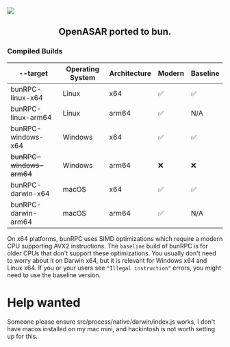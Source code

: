 <img src="https://cdn.jsdelivr.net/gh/wont-stream/bunRPC@main/assets/bunRPC-Banner.png" align="center" />

<h2 align="center">OpenASAR ported to bun.</h2>

<h3>Compiled Builds</h3>

| --target              | Operating System | Architecture | Modern | Baseline |
| --------------------- | ---------------- | ------------ | ------ | -------- |
| bunRPC-linux-x64         | Linux            | x64          | ✅     | ✅       |
| bunRPC-linux-arm64       | Linux            | arm64        | ✅     | N/A      |
| bunRPC-windows-x64       | Windows          | x64          | ✅     | ✅       |
| ~~bunRPC-windows-arm64~~ | Windows          | arm64        | ❌     | ❌       |
| bunRPC-darwin-x64        | macOS            | x64          | ✅     | ✅       |
| bunRPC-darwin-arm64      | macOS            | arm64        | ✅     | N/A      |

On x64 platforms, bunRPC uses SIMD optimizations which require a modern CPU supporting AVX2 instructions. The `baseline` build of bunRPC is for older CPUs that don't support these optimizations. You usually don't need to worry about it on Darwin x64, but it is relevant for Windows x64 and Linux x64. If you or your users see `"Illegal instruction"` errors, you might need to use the baseline version.

# Help wanted
Someone please ensure src/process/native/darwin/index.js works, I don't have macos installed on my mac mini, and hackintosh is not worth setting up for this.